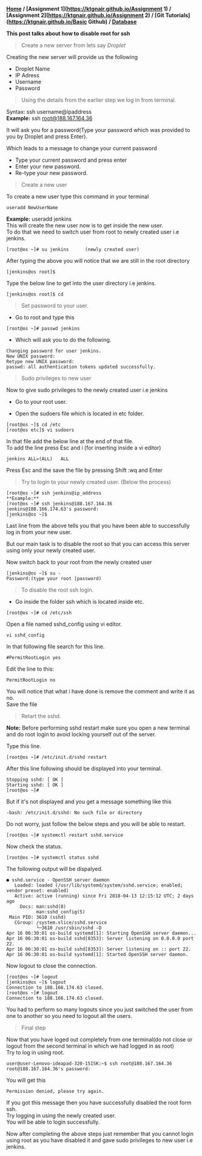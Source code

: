 **[Home](https://ktgnair.github.io/) / [Assignment 1](https://ktgnair.github.io/Assignment 1) / [Assignment 2](https://ktgnair.github.io/Assignment 2) / [Git Tutorials](https://ktgnair.github.io/Basic Github) / [Database](https://ktgnair.github.io/Database)**  

**This post talks about how to disable root for ssh**  

> Create a new server from lets say _Droplet_  

Creating the new server will provide us the following  
* Droplet Name  
* IP Adress  
* Username  
* Password   

> Using the details from the earlier step we log in from terminal.   

Syntax: ssh username@ipaddress   
**Example:** ssh root@188.167.164.36  

It will ask you for a password(Type your password which was provided to you by Droplet and press Enter).  

Which leads to a message to change your current password  
* Type your current password and press enter  
* Enter your new password.  
* Re-type your new password.   

> Create a new user  

To create a new user type this command in your terminal  
```  
useradd NewUserName  
```  
**Example:** useradd jenkins  
This will create the new user now is to get inside the new user.  
To do that we need to switch user from root to newly created user i.e jenkins.  

```  
[root@os ~]# su jenkins      (newly created user)  
```  
After typing the above you will notice that we are still in the root directory  
```  
[jenkins@os root]$  
```  
Type the below line to get into the user directory i.e jenkins.  
```  
[jenkins@os root]$ cd  
```  

> Set password to your user.  

* Go to root and type this   
```  
[root@os ~]# passwd jenkins  
```   

* Which will ask you to do the following.  
```  
Changing password for user jenkins.  
New UNIX password:  
Retype new UNIX password:  
passwd: all authentication tokens updated successfully.  
```   
> Sudo privileges to new user  

Now to give sudo privileges to the newly created user i.e jenkins  
* Go to your root user.  

* Open the sudoers file which is located in etc folder.  
```  
[root@os ~]$ cd /etc  
[root@os etc]$ vi sudoers  
```  
In that file add the below line at the end of that file.  
To add the line press Esc and i (for inserting inside a vi editor)   
```  
jenkins ALL=(ALL)   ALL  
```  
Press Esc and the save the file by pressing Shift :wq and Enter  

> Try to login to your newly created user. (Below the process)  

```  
[root@os ~]# ssh jenkins@ip_address  
**Example:**  
[root@os ~]# ssh jenkins@188.167.164.36  
jenkins@188.166.174.63's password:  
[jenkins@os ~]$   
```  
Last line from the above tells you that you have been able to successfully log in from your new user.  

But our main task is to disable the root so that you can access this server using only your newly created user.  

Now switch back to your root from the newly created user  
```  
[jenkins@os ~]$ su -  
Password:(type your root [password)  
```   
> To disable the root ssh login.  

* Go inside the folder ssh which is located inside etc.  
```  
[root@os ~]# cd /etc/ssh  
```  
Open a file named sshd_config using vi editor.  
```  
vi sshd_config  
```  

In that following file search for this line.  
```  
#PermitRootLogin yes  
```  

Edit the line to this:  
```  
PermitRootLogin no  
```  

You will notice that what i have done is remove the comment and write it as no.  
Save the file  

> Retart the sshd.  

**Note:** Before performing sshd restart make sure you open a new terminal and do root login to avoid locking yourself out of the server.  

Type this line.  
```  
[root@os ~]# /etc/init.d/sshd restart  
```  
After this line following should be displayed into your terminal.  
```  
Stopping sshd: [ OK ]   
Starting sshd: [ OK ]   
[root@os ~]#  
```  
But if it's not displayed and you get a message something like this    
```  
-bash: /etc/init.d/sshd: No such file or directory  
```  
Do not worry, just follow the below steps and you will be able to restart.  
```  
[root@os ~]# systemctl restart sshd.service   
```  

Now check the status.  
```  
[root@os ~]# systemctl status sshd   
```  

The following output will be dispalyed.    
```  
● sshd.service - OpenSSH server daemon  
   Loaded: loaded (/usr/lib/systemd/system/sshd.service; enabled; vendor preset: enabled)  
   Active: active (running) since Fri 2018-04-13 12:15:12 UTC; 2 days ago  
     Docs: man:sshd(8)  
           man:sshd_config(5)  
 Main PID: 3610 (sshd)  
   CGroup: /system.slice/sshd.service  
           └─3610 /usr/sbin/sshd -D  
Apr 16 06:30:01 os-build systemd[1]: Starting OpenSSH server daemon...  
Apr 16 06:30:01 os-build sshd[8353]: Server listening on 0.0.0.0 port 22.  
Apr 16 06:30:01 os-build sshd[8353]: Server listening on :: port 22.  
Apr 16 06:30:01 os-build systemd[1]: Started OpenSSH server daemon.  
```  

Now logout to close the connection.  
```  
[root@os ~]# logout  
[jenkins@os ~]$ logout  
Connection to 188.166.174.63 closed.  
[root@os ~]# logout  
Connection to 188.166.174.63 closed.  
```  
You had to perform so many logouts since you just switched the user from one to another so you need to logout all the users.  

> Final step    

Now that you have loged out completely from one terminal(do not close or logout from the second terminal in which we had logged in as root)  
Try to log in using root.  
```  
user@user-Lenovo-ideapad-320-15ISK:~$ ssh root@188.167.164.36   
root@188.167.164.36's password:   
```  
You will get this  
```  
Permission denied, please try again.  
```  

If you got this message then you have successfully disabled the root form ssh.    
Try logging in using the newly created user.    
You will be able to login successfully.  

Now after completing the above steps just remember that you cannot login using root as you have disabled it and gave sudo privileges to new user i.e jenkins.  
